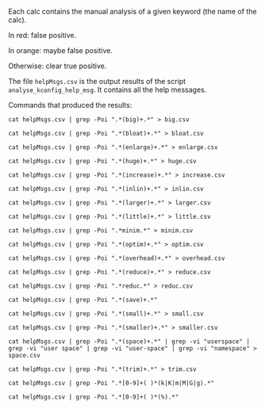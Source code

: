 Each calc contains the manual analysis of a given keyword (the name of the calc).

In red: false positive.

In orange: maybe false positive.

Otherwise: clear true positive.

The file `helpMsgs.csv` is the output results of the script `analyse_kconfig_help_msg`. It contains all the help messages.

Commands that produced the results:

`cat helpMsgs.csv | grep -Poi ".*(big)+.*" > big.csv`

`cat helpMsgs.csv | grep -Poi ".*(bloat)+.*" > bloat.csv`

`cat helpMsgs.csv | grep -Poi ".*(enlarge)+.*" > enlarge.csv`

`cat helpMsgs.csv | grep -Poi ".*(huge)+.*" > huge.csv`

`cat helpMsgs.csv | grep -Poi ".*(increase)+.*" > increase.csv`

`cat helpMsgs.csv | grep -Poi ".*(inlin)+.*" > inlin.csv`

`cat helpMsgs.csv | grep -Poi ".*(larger)+.*" > larger.csv`

`cat helpMsgs.csv | grep -Poi ".*(little)+.*" > little.csv`

`cat helpMsgs.csv | grep -Poi ".*minim.*" > minim.csv`

`cat helpMsgs.csv | grep -Poi ".*(optim)+.*" > optim.csv`

`cat helpMsgs.csv | grep -Poi ".*(overhead)+.*" > overhead.csv`

`cat helpMsgs.csv | grep -Poi ".*(reduce)+.*" > reduce.csv`

`cat helpMsgs.csv | grep -Poi ".*reduc.*" > reduc.csv`

`cat helpMsgs.csv | grep -Poi ".*(save)+.*"`

`cat helpMsgs.csv | grep -Poi ".*(small)+.*" > small.csv`

`cat helpMsgs.csv | grep -Poi ".*(smaller)+.*" > smaller.csv`

`cat helpMsgs.csv | grep -Poi ".*(space)+.*" | grep -vi "userspace" | grep -vi "user space" | grep -vi "user-space" | grep -vi "namespace" > space.csv`

`cat helpMsgs.csv | grep -Poi ".*(trim)+.*" > trim.csv`

`cat helpMsgs.csv | grep -Poi ".*[0-9]+( )*(k|K|m|M|G|g).*"`

`cat helpMsgs.csv | grep -Poi ".*[0-9]+( )*(%).*"`